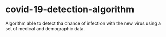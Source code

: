 # covid-19-detection-algorithm
Algorithm able to detect tha chance of infection with the new virus using a set of medical and demographic data.
